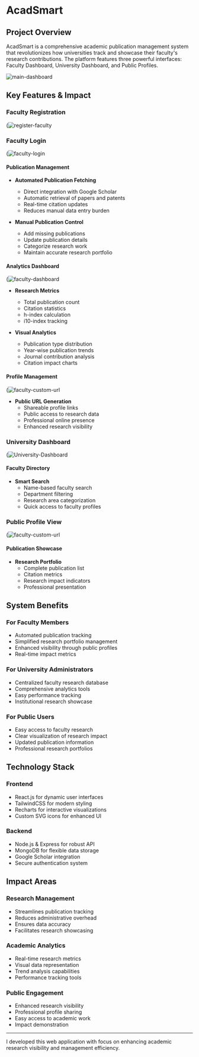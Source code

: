 # AcadSmart

## Project Overview
AcadSmart is a comprehensive academic publication management system that revolutionizes how universities track and showcase their faculty's research contributions. The platform features three powerful interfaces: Faculty Dashboard, University Dashboard, and Public Profiles.

![main-dashboard](https://github.com/user-attachments/assets/3534e517-7356-4a57-b781-021a466b1555)

## Key Features & Impact

### Faculty Registration
(![register-faculty](https://github.com/user-attachments/assets/5320be61-884a-4707-91ed-8ca025604bd8)


### Faculty Login
(![faculty-login](https://github.com/user-attachments/assets/71e39371-6d7d-4b18-afec-7649a837a381)

#### Publication Management
- **Automated Publication Fetching**
  - Direct integration with Google Scholar
  - Automatic retrieval of papers and patents
  - Real-time citation updates
  - Reduces manual data entry burden

- **Manual Publication Control**
  - Add missing publications
  - Update publication details
  - Categorize research work
  - Maintain accurate research portfolio

#### Analytics Dashboard
(![faculty-dashboard](https://github.com/user-attachments/assets/7b517527-0d9f-400e-a241-1034bc20760b)
- **Research Metrics**
  - Total publication count
  - Citation statistics
  - h-index calculation
  - i10-index tracking
  
- **Visual Analytics**
  - Publication type distribution
  - Year-wise publication trends
  - Journal contribution analysis
  - Citation impact charts

#### Profile Management
(![faculty-custom-url](https://github.com/user-attachments/assets/7424fbaf-659a-4290-bb90-22cdfe6e7857)
- **Public URL Generation**
  - Shareable profile links
  - Public access to research data
  - Professional online presence
  - Enhanced research visibility

### University Dashboard
(![University-Dashboard](https://github.com/user-attachments/assets/627b6888-a7c5-4a2f-87a1-5e0f1b6a3f89)

#### Faculty Directory
- **Smart Search**
  - Name-based faculty search
  - Department filtering
  - Research area categorization
  - Quick access to faculty profiles

### Public Profile View
(![faculty-custom-url](https://github.com/user-attachments/assets/48f45292-135d-4447-90d6-2ac63ae7c46d)

#### Publication Showcase
- **Research Portfolio**
  - Complete publication list
  - Citation metrics
  - Research impact indicators
  - Professional presentation

## System Benefits

### For Faculty Members
- Automated publication tracking
- Simplified research portfolio management
- Enhanced visibility through public profiles
- Real-time impact metrics

### For University Administrators
- Centralized faculty research database
- Comprehensive analytics tools
- Easy performance tracking
- Institutional research showcase

### For Public Users
- Easy access to faculty research
- Clear visualization of research impact
- Updated publication information
- Professional research portfolios

## Technology Stack

### Frontend
- React.js for dynamic user interfaces
- TailwindCSS for modern styling
- Recharts for interactive visualizations
- Custom SVG icons for enhanced UI

### Backend
- Node.js & Express for robust API
- MongoDB for flexible data storage
- Google Scholar integration
- Secure authentication system

## Impact Areas

### Research Management
- Streamlines publication tracking
- Reduces administrative overhead
- Ensures data accuracy
- Facilitates research showcasing

### Academic Analytics
- Real-time research metrics
- Visual data representation
- Trend analysis capabilities
- Performance tracking tools

### Public Engagement
- Enhanced research visibility
- Professional profile sharing
- Easy access to academic work
- Impact demonstration

---

I developed this web application with focus on enhancing academic research visibility and management efficiency.
